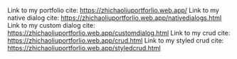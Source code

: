 Link to my portfolio cite: https://zhichaoliuportforlio.web.app/
Link to my native dialog cite: https://zhichaoliuportforlio.web.app/nativedialogs.html
Link to my custom dialog cite: https://zhichaoliuportforlio.web.app/customdialog.html
Link to my crud cite: https://zhichaoliuportforlio.web.app/crud.html
Link to my styled crud cite: https://zhichaoliuportforlio.web.app/styledcrud.html 